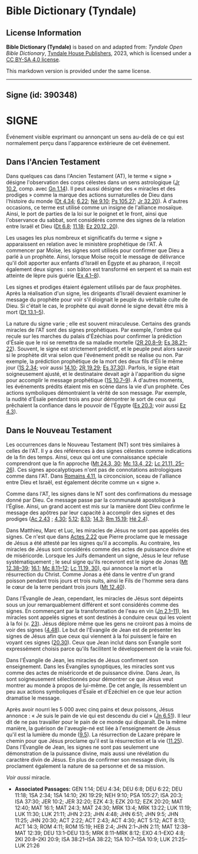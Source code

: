 # Bible Dictionary (Tyndale)

## License Information

**Bible Dictionary (Tyndale)** is based on and adapted from: _Tyndale Open Bible Dictionary_, [Tyndale House Publishers](https://tyndaleopenresources.com/), 2023, which is licensed under a [CC BY-SA 4.0 license](https://creativecommons.org/licenses/by-sa/4.0/legalcode.en).

This markdown version is provided under the same license.



--------------------------------

## Signe (id: 390348)

SIGNE
=====

Événement visible exprimant ou annonçant un sens au\-delà de ce qui est normalement perçu dans l'apparence extérieure de cet événement.

Dans l'Ancien Testament
-----------------------

Dans quelques cas dans l'Ancien Testament (AT), le terme « signe » désigne l'observation des corps célestes dans un sens astrologique ([Jr 10\.2](https://ref.ly/Jer10:2), comp. avec [Gn 1\.14](https://ref.ly/Gen1:14)). Il peut aussi désigner des « miracles et des prodiges » comme la marque des actions surnaturelles de Dieu dans l'histoire du monde ([Dt 4\.34](https://ref.ly/Deut4:34); [6\.22](https://ref.ly/Deut6:22); [Né 9\.10](https://ref.ly/Neh9:10); [Ps 105\.27](https://ref.ly/Ps105:27); [Jr 32\.20](https://ref.ly/Jer32:20)). À d'autres occasions, ce terme est utilisé comme un insigne de l'alliance mosaïque. Ainsi, le port de parties de la loi sur le poignet et le front, ainsi que l'observance du sabbat, sont considérés comme des signes de la relation entre Israël et Dieu ([Dt 6\.8](https://ref.ly/Deut6:8); [11\.18](https://ref.ly/Deut11:18); [Ez 20\.12, 20](https://ref.ly/Ezek20:12,Ezek20:20)).

Les usages les plus nombreux et significatifs du terme « signe » apparaissent en relation avec le ministère prophétique de l'AT. À commencer par Moïse, les signes sont utilisés pour confirmer que Dieu a parlé à un prophète. Ainsi, lorsque Moïse reçoit le message de délivrance qu'il doit apporter aux enfants d'Israël en Égypte et au pharaon, il reçoit également deux signes : son bâton est transformé en serpent et sa main est atteinte de lèpre puis guérie ([Ex 4\.1–8](https://ref.ly/Exod4:1-Exod4:8)).

Les signes et prodiges étaient également utilisés par de faux prophètes. Après la réalisation d'un signe, les dirigeants d'Israël devaient examiner le message du prophète pour voir s'il éloignait le peuple du véritable culte de Dieu. Si c'était le cas, le prophète qui avait donné le signe devait être mis à mort ([Dt 13\.1–5](https://ref.ly/Deut13:1-Deut13:5)).

La nature du signe varie ; elle est souvent miraculeuse. Certains des grands miracles de l'AT sont des signes prophétiques. Par exemple, l'ombre qui recule sur les marches du palais d'Ézéchias pour confirmer la prédiction d'Ésaïe que le roi se remettra de sa maladie mortelle ([2R 20\.8–9](https://ref.ly/2Kgs20:8-2Kgs20:9); [Es 38\.21–22](https://ref.ly/Isa38:21-Isa38:22)). Souvent, le signe est strictement prédictif, et le peuple peut alors savoir si le prophète dit vrai selon que l'événement prédit se réalise ou non. Par exemple, la prédiction prophétique de la mort des deux fils d'Éli le même jour ([1S 2\.34](https://ref.ly/1Sam2:34); voir aussi [14\.10](https://ref.ly/1Sam14:10); [2R 19\.29](https://ref.ly/2Kgs19:29); [Es 37\.30](https://ref.ly/Isa37:30)). Parfois, le signe était soigneusement ajusté, et le destinataire devait agir à l'apparition du signe pour accomplir le message prophétique ([1S 10\.7–9](https://ref.ly/1Sam10:7-1Sam10:9)). À d'autres moments, les événements prédits étaient mis en scène dans la vie d'un prophète. Ces actions symboliques démontraient la vérité de son message. Par exemple, la nudité d'Ésaïe pendant trois ans pour démontrer le sort de ceux qui prêchaient la confiance dans le pouvoir de l'Égypte ([Es 20\.3](https://ref.ly/Isa20:3); voir aussi [Ez 4\.3](https://ref.ly/Ezek4:3)).

Dans le Nouveau Testament
-------------------------

Les occurrences dans le Nouveau Testament (NT) sont très similaires à celles de l'AT. Il y a des références à des signes célestes comme indications de la fin des temps. Ainsi, ceux qui ont une connaissance spéciale comprendront que la fin approche ([Mt 24\.3, 30](https://ref.ly/Matt24:3,Matt24:30); [Mc 13\.4, 22](https://ref.ly/Mark13:4,Mark13:22); [Lc 21\.11, 25–26](https://ref.ly/Luke21:11,Luke21:25-Luke21:26)). Ces signes apocalyptiques n'ont pas de connotations astrologiques comme dans l'AT. Dans [Romains 4\.11](https://ref.ly/Rom4:11), la circoncision, sceau de l'alliance entre Dieu et Israël, est également décrite comme un « signe ».

Comme dans l'AT, les signes dans le NT sont des confirmations du message donné par Dieu. Ce message passe par la communauté apostolique à l'Église. Ainsi, un grand accent est mis sur la manière dont Dieu confirme le message des apôtres par leur capacité à accomplir des signes et des prodiges ([Ac 2\.43](https://ref.ly/Acts2:43) ; [4\.30](https://ref.ly/Acts4:30); [5\.12](https://ref.ly/Acts5:12); [8\.13](https://ref.ly/Acts8:13); [14\.3](https://ref.ly/Acts14:3); [Rm 15\.19](https://ref.ly/Rom15:19); [Hé 2\.4](https://ref.ly/Heb2:4)).

Dans Matthieu, Marc et Luc, les miracles de Jésus ne sont pas appelés des signes. Ce n'est que dans [Actes 2\.22](https://ref.ly/Acts2:22) que Pierre proclame que le message de Jésus a été attesté par les signes qu'il a accomplis. Au contraire, les miracles de Jésus sont considérés comme des actes de puissance divine et de miséricorde. Lorsque les Juifs demandent un signe, Jésus le leur refuse systématiquement ; le seul signe qu'ils recevront est le signe de Jonas ([Mt 12\.38–39](https://ref.ly/Matt12:38-Matt12:39); [16\.1](https://ref.ly/Matt16:1); [Mc 8\.11–12](https://ref.ly/Mark8:11-Mark8:12); [Lc 11\.19, 30](https://ref.ly/Luke11:19,Luke11:30)), qui annonce la mort et la résurrection du Christ. Comme Jonas a été dans le ventre d'un grand poisson pendant trois jours et trois nuits, ainsi le Fils de l'homme sera dans le cœur de la terre pendant trois jours ([Mt 12\.40](https://ref.ly/Matt12:40)).

Dans l'Évangile de Jean, cependant, les miracles de Jésus sont dépeints sous un jour remarquablement différent et sont considérés comme des signes. En commençant par la transformation de l'eau en vin ([Jn 2\.1–11](https://ref.ly/John2:1-John2:11)), les miracles sont appelés signes et sont destinés à conduire ceux qui les voient à la foi (v. [23](https://ref.ly/John2:23)). Jésus déplore même que les gens ne croiront pas à moins de voir des signes ([4\.48](https://ref.ly/John4:48)). Le but de l'Évangile de Jean est de présenter les signes de Jésus afin que ceux qui viennent à la foi puissent le faire en voyant ces signes ([20\.30](https://ref.ly/John20:30)). Ceux que Jean inclut dans son Évangile sont expressément choisis parce qu'ils facilitent le développement de la vraie foi.

Dans l'Évangile de Jean, les miracles de Jésus confirment son enseignement. Dans les Évangiles synoptiques, les miracles sont vus comme des actes de miséricorde et de puissance divine. Dans Jean, ils sont soigneusement sélectionnés pour démontrer ce que Jésus veut montrer au monde à propos de lui\-même. De cet angle, ils ressemblent un peu aux actions symboliques d'Ésaïe et d'Ézéchiel en ce que leur action dramatise le message. 

Après avoir nourri les 5 000 avec cinq pains et deux poissons, Jésus annonce : « Je suis le pain de vie qui est descendu du ciel » ([Jn 6\.51](https://ref.ly/John6:51)). Il leur dit de ne pas travailler pour le pain de ce monde qui disparaît. De la même manière, la guérison de l'aveugle\-né est liée à l'enseignement de Jésus qu'il est la lumière du monde ([9\.5](https://ref.ly/John9:5)). La résurrection de Lazare prépare le chemin pour que Jésus proclame qu'il est la résurrection et la vie ([11\.25](https://ref.ly/John11:25)). Dans l'Évangile de Jean, les signes ne sont pas seulement une démonstration de la puissance divine, mais aussi une révélation du caractère divin de Jésus. En plus de confirmer son message divin, ils proclament également la nature de sa personne et de sa mission.

*Voir aussi* miracle.

* **Associated Passages:** GEN 1:14; DEU 4:34; DEU 6:8; DEU 6:22; DEU 11:18; 1SA 2:34; 1SA 14:10; 2KI 19:29; NEH 9:10; PSA 105:27; ISA 20:3; ISA 37:30; JER 10:2; JER 32:20; EZK 4:3; EZK 20:12; EZK 20:20; MAT 12:40; MAT 16:1; MAT 24:3; MAT 24:30; MRK 13:4; MRK 13:22; LUK 11:19; LUK 11:30; LUK 21:11; JHN 2:23; JHN 4:48; JHN 6:51; JHN 9:5; JHN 11:25; JHN 20:30; ACT 2:22; ACT 2:43; ACT 4:30; ACT 5:12; ACT 8:13; ACT 14:3; ROM 4:11; ROM 15:19; HEB 2:4; JHN 2:1–JHN 2:11; MAT 12:38–MAT 12:39; DEU 13:1–DEU 13:5; MRK 8:11–MRK 8:12; EXO 4:1–EXO 4:8; 2KI 20:8–2KI 20:9; ISA 38:21–ISA 38:22; 1SA 10:7–1SA 10:9; LUK 21:25–LUK 21:26

